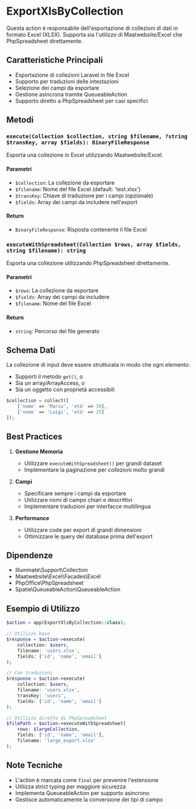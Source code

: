 # ExportXlsByCollection

Questa action è responsabile dell'esportazione di collezioni di dati in formato Excel (XLSX). Supporta sia l'utilizzo di Maatwebsite/Excel che PhpSpreadsheet direttamente.

## Caratteristiche Principali

- Esportazione di collezioni Laravel in file Excel
- Supporto per traduzioni delle intestazioni
- Selezione dei campi da esportare
- Gestione asincrona tramite QueueableAction
- Supporto diretto a PhpSpreadsheet per casi specifici

## Metodi

### `execute(Collection $collection, string $filename, ?string $transKey, array $fields): BinaryFileResponse`

Esporta una collezione in Excel utilizzando Maatwebsite/Excel.

#### Parametri
- `$collection`: La collezione da esportare
- `$filename`: Nome del file Excel (default: 'test.xlsx')
- `$transKey`: Chiave di traduzione per i campi (opzionale)
- `$fields`: Array dei campi da includere nell'export

#### Return
- `BinaryFileResponse`: Risposta contenente il file Excel

### `executeWithSpreadsheet(Collection $rows, array $fields, string $filename): string`

Esporta una collezione utilizzando PhpSpreadsheet direttamente.

#### Parametri
- `$rows`: La collezione da esportare
- `$fields`: Array dei campi da includere
- `$filename`: Nome del file Excel

#### Return
- `string`: Percorso del file generato

## Schema Dati

La collezione di input deve essere strutturata in modo che ogni elemento:
- Supporti il metodo `get()`, o
- Sia un array/ArrayAccess, o
- Sia un oggetto con proprietà accessibili

```php
$collection = collect([
    ['nome' => 'Mario', 'età' => 30],
    ['nome' => 'Luigi', 'età' => 25]
]);
```

## Best Practices

1. **Gestione Memoria**
   - Utilizzare `executeWithSpreadsheet()` per grandi dataset
   - Implementare la paginazione per collezioni molto grandi

2. **Campi**
   - Specificare sempre i campi da esportare
   - Utilizzare nomi di campo chiari e descrittivi
   - Implementare traduzioni per interfacce multilingua

3. **Performance**
   - Utilizzare code per export di grandi dimensioni
   - Ottimizzare le query del database prima dell'export

## Dipendenze

- Illuminate\Support\Collection
- Maatwebsite\Excel\Facades\Excel
- PhpOffice\PhpSpreadsheet
- Spatie\QueueableAction\QueueableAction

## Esempio di Utilizzo

```php
$action = app(ExportXlsByCollection::class);

// Utilizzo base
$response = $action->execute(
    collection: $users,
    filename: 'users.xlsx',
    fields: ['id', 'name', 'email']
);

// Con traduzioni
$response = $action->execute(
    collection: $users,
    filename: 'users.xlsx',
    transKey: 'users',
    fields: ['id', 'name', 'email']
);

// Utilizzo diretto di PhpSpreadsheet
$filePath = $action->executeWithSpreadsheet(
    rows: $largeCollection,
    fields: ['id', 'name', 'email'],
    filename: 'large_export.xlsx'
);
```

## Note Tecniche

- L'action è marcata come `final` per prevenire l'estensione
- Utilizza strict typing per maggiore sicurezza
- Implementa QueueableAction per supporto asincrono
- Gestisce automaticamente la conversione dei tipi di campo 